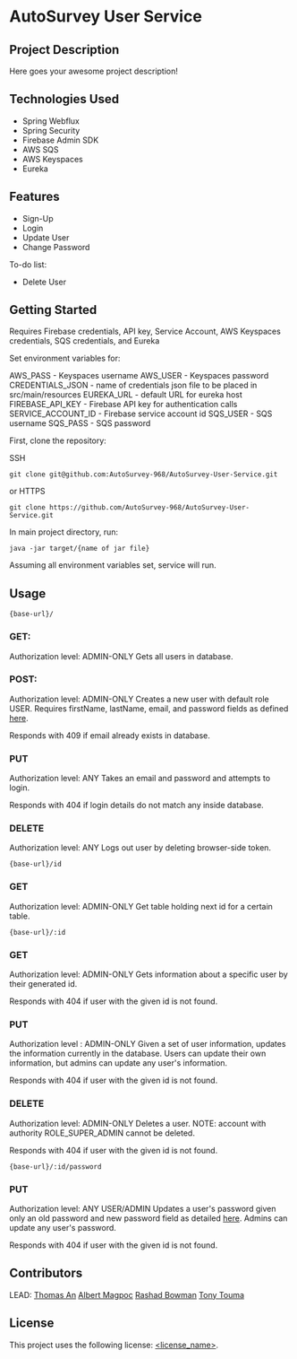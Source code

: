 # AutoSurvey User Service

## Project Description

Here goes your awesome project description!

## Technologies Used

* Spring Webflux
* Spring Security
* Firebase Admin SDK
* AWS SQS
* AWS Keyspaces
* Eureka

## Features

* Sign-Up
* Login
* Update User
* Change Password

To-do list:
* Delete User

## Getting Started
   
Requires Firebase credentials, API key, Service Account, AWS Keyspaces credentials, SQS credentials, and Eureka

Set environment variables for:

AWS_PASS - Keyspaces username
AWS_USER - Keyspaces password
CREDENTIALS_JSON - name of credentials json file to be placed in src/main/resources
EUREKA_URL - default URL for eureka host
FIREBASE_API_KEY - Firebase API key for authentication calls
SERVICE_ACCOUNT_ID - Firebase service account id
SQS_USER - SQS username
SQS_PASS - SQS password

First, clone the repository:

SSH

```
git clone git@github.com:AutoSurvey-968/AutoSurvey-User-Service.git
```
or HTTPS
```
git clone https://github.com/AutoSurvey-968/AutoSurvey-User-Service.git
```
In main project directory, run:
```
java -jar target/{name of jar file}
```
Assuming all environment variables set, service will run.

## Usage

```
{base-url}/
```
### GET:
Authorization level: ADMIN-ONLY
Gets all users in database.

### POST:
Authorization level: ADMIN-ONLY
Creates a new user with default role USER. Requires firstName, lastName, email, and password fields as defined [here](src/main/java/com/revature/autosurvey/users/beans/User.java).

Responds with 409 if email already exists in database.

### PUT
Authorization level: ANY
Takes an email and password and attempts to login.

Responds with 404 if login details do not match any inside database.

### DELETE
Authorization level: ANY
Logs out user by deleting browser-side token.


```
{base-url}/id
```
### GET
Authorization level: ADMIN-ONLY
Get table holding next id for a certain table.


```
{base-url}/:id
```
### GET
Authorization level: ADMIN-ONLY
Gets information about a specific user by their generated id. 

Responds with 404 if user with the given id is not found.

### PUT
Authorization level : ADMIN-ONLY
Given a set of user information, updates the information currently in the database. Users can update their own information, but admins can update any user's information.

Responds with 404 if user with the given id is not found.

### DELETE
Authorization level: ADMIN-ONLY
Deletes a user. NOTE: account with authority ROLE_SUPER_ADMIN cannot be deleted.

Responds with 404 if user with the given id is not found.

```
{base-url}/:id/password
```
### PUT
Authorization level: ANY USER/ADMIN
Updates a user's password given only an old password and new password field as detailed [here](src/main/java/com/revature/autosurvey/users/beans/PasswordChangeRequest.java). Admins can update any user's password.

Responds with 404 if user with the given id is not found.

## Contributors

LEAD: [Thomas An](https://github.com/artuis)
[Albert Magpoc](https://github.com/albert-magpoc-revature)
[Rashad Bowman](https://github.com/RashadCBowman)
[Tony Touma](https://github.com/chielo9513)

## License

This project uses the following license: [<license_name>](<link>).

